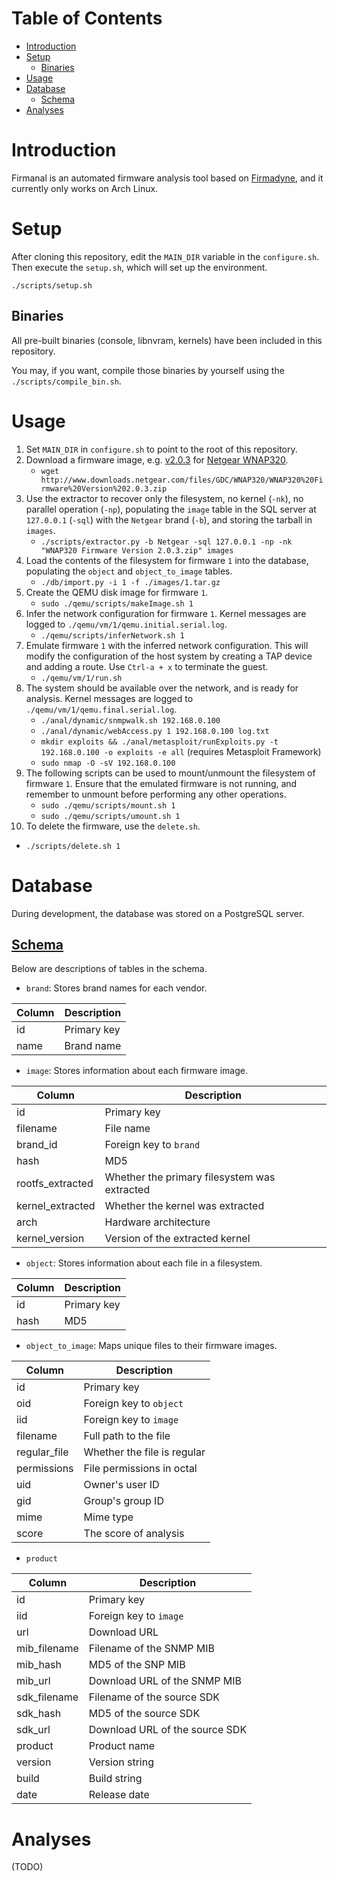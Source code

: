 # Table of Contents

- [Introduction](#introduction)
- [Setup](#setup)
  - [Binaries](#binaries)
- [Usage](#usage)
- [Database](#database-1)
  - [Schema](#schema)
- [Analyses](#analyses)

# Introduction

Firmanal is an automated firmware analysis tool based on [Firmadyne](https://github.com/firmadyne/firmadyne),
and it currently only works on Arch Linux.

# Setup

After cloning this repository, edit the `MAIN_DIR` variable in the `configure.sh`.
Then execute the `setup.sh`, which will set up the environment.

```
./scripts/setup.sh
```

## Binaries

All pre-built binaries (console, libnvram, kernels) have been included in this repository.

You may, if you want, compile those binaries by yourself using the `./scripts/compile_bin.sh`.

# Usage

1. Set `MAIN_DIR` in `configure.sh` to point to the root of this repository.
2. Download a firmware image, e.g. [v2.0.3](http://www.downloads.netgear.com/files/GDC/WNAP320/WNAP320%20Firmware%20Version%202.0.3.zip) for [Netgear WNAP320](http://www.netgear.com/business/products/wireless/business-wireless/wnap320.aspx).
   * `wget http://www.downloads.netgear.com/files/GDC/WNAP320/WNAP320%20Firmware%20Version%202.0.3.zip`
3. Use the extractor to recover only the filesystem, no kernel (`-nk`), no parallel operation (`-np`), populating the `image` table in the SQL server at `127.0.0.1` (`-sql`) with the `Netgear` brand (`-b`), and storing the tarball in `images`.
   * `./scripts/extractor.py -b Netgear -sql 127.0.0.1 -np -nk "WNAP320 Firmware Version 2.0.3.zip" images`
4. Load the contents of the filesystem for firmware `1` into the database, populating the `object` and `object_to_image` tables.
   * `./db/import.py -i 1 -f ./images/1.tar.gz`
5. Create the QEMU disk image for firmware `1`.
   * `sudo ./qemu/scripts/makeImage.sh 1`
6. Infer the network configuration for firmware `1`. Kernel messages are logged to `./qemu/vm/1/qemu.initial.serial.log`.
   * `./qemu/scripts/inferNetwork.sh 1`
7. Emulate firmware `1` with the inferred network configuration. This will modify the configuration of the host system by creating a TAP device and adding a route.
   Use `Ctrl-a + x` to terminate the guest.
   * `./qemu/vm/1/run.sh`
8. The system should be available over the network, and is ready for analysis. Kernel messages are logged to `./qemu/vm/1/qemu.final.serial.log`.
   * `./anal/dynamic/snmpwalk.sh 192.168.0.100`
   * `./anal/dynamic/webAccess.py 1 192.168.0.100 log.txt`
   * `mkdir exploits && ./anal/metasploit/runExploits.py -t 192.168.0.100 -o exploits -e all` (requires Metasploit Framework)
   * `sudo nmap -O -sV 192.168.0.100`
9. The following scripts can be used to mount/unmount the filesystem of firmware `1`. Ensure that the emulated firmware is not running, and remember to unmount before performing any other operations.
   * `sudo ./qemu/scripts/mount.sh 1`
   * `sudo ./qemu/scripts/umount.sh 1`
10. To delete the firmware, use the `delete.sh`.
   * `./scripts/delete.sh 1`

# Database

During development, the database was stored on a PostgreSQL server.

## [Schema](https://github.com/niorehkids/firmanal/blob/master/db/schema)

Below are descriptions of tables in the schema.

* `brand`: Stores brand names for each vendor.

| Column | Description |
| ------ | ----------- |
| id     | Primary key |
| name   | Brand name  |

* `image`: Stores information about each firmware image.

| Column           | Description                                  |
| ---------------- | -------------------------------------------- |
| id               | Primary key                                  |
| filename         | File name                                    |
| brand_id         | Foreign key to `brand`                       |
| hash             | MD5                                          |
| rootfs_extracted | Whether the primary filesystem was extracted |
| kernel_extracted | Whether the kernel was extracted             |
| arch             | Hardware architecture                        |
| kernel_version   | Version of the extracted kernel              |

* `object`: Stores information about each file in a filesystem.

| Column           | Description            |
| ---------------- | ---------------------- |
| id               | Primary key            |
| hash             | MD5                    |

* `object_to_image`: Maps unique files to their firmware images.

| Column           | Description                 |
| ---------------- | --------------------------- |
| id               | Primary key                 |
| oid              | Foreign key to `object`     |
| iid              | Foreign key to `image`      |
| filename         | Full path to the file       |
| regular_file     | Whether the file is regular |
| permissions      | File permissions in octal   |
| uid              | Owner's user ID             |
| gid              | Group's group ID            |
| mime             | Mime type                   |
| score            | The score of analysis       |

* `product`

| Column       | Description                    |
| ------------ | ------------------------------ |
| id           | Primary key                    |
| iid          | Foreign key to `image`         |
| url          | Download URL                   |
| mib_filename | Filename of the SNMP MIB       |
| mib_hash     | MD5 of the SNP MIB             |
| mib_url      | Download URL of the SNMP MIB   |
| sdk_filename | Filename of the source SDK     |
| sdk_hash     | MD5 of the source SDK          |
| sdk_url      | Download URL of the source SDK |
| product      | Product name                   |
| version      | Version string                 |
| build        | Build string                   |
| date         | Release date                   |

# Analyses

(TODO)

